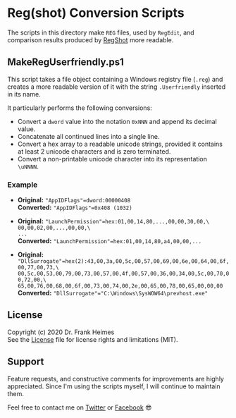 <!--
MIT License

Original work Copyright (c) 2020 Dr. Frank Heimes (twitter.com/DrFGHde, www.facebook.com/dr.frank.heimes)

Permission is hereby granted, free of charge, to any person obtaining a copy
of this software and associated documentation files (the "Software"), to deal
in the Software without restriction, including without limitation the rights
to use, copy, modify, merge, publish, distribute, sublicense, and/or sell
copies of the Software, and to permit persons to whom the Software is
furnished to do so, subject to the following conditions:

The above copyright notice and this permission notice shall be included in all
copies or substantial portions of the Software.

THE SOFTWARE IS PROVIDED "AS IS", WITHOUT WARRANTY OF ANY KIND, EXPRESS OR
IMPLIED, INCLUDING BUT NOT LIMITED TO THE WARRANTIES OF MERCHANTABILITY,
FITNESS FOR A PARTICULAR PURPOSE AND NONINFRINGEMENT. IN NO EVENT SHALL THE
AUTHORS OR COPYRIGHT HOLDERS BE LIABLE FOR ANY CLAIM, DAMAGES OR OTHER
LIABILITY, WHETHER IN AN ACTION OF CONTRACT, TORT OR OTHERWISE, ARISING FROM,
OUT OF OR IN CONNECTION WITH THE SOFTWARE OR THE USE OR OTHER DEALINGS IN THE
SOFTWARE.
-->

# Reg(shot) Conversion Scripts
The scripts in this directory make `REG` files, used by `RegEdit`, and comparison results produced by [RegShot](https://sourceforge.net/projects/regshot) more readable.

## MakeRegUserfriendly.ps1
This script takes a file object containing a Windows registry file (`.reg`) and
creates a more readable version of it with the string `.Userfriendly` inserted in its name.

It particularly performs the following conversions:
  * Convert a `dword` value into the notation `0xNNN` and append its decimal value.
  * Concatenate all continued lines into a single line.
  * Convert a hex array to a readable unicode strings, provided it contains at least 2 unicode characters and is zero terminated.
  * Convert a non-printable unicode character into its representation `\uNNNN`.

### Example

  * **Original:** `"AppIDFlags"=dword:00000408`\
    **Converted:** `"AppIDFlags"=0x408 (1032)`

  * **Original:** `"LaunchPermission"=hex:01,00,14,80,...,00,00,30,00,\` \
                `00,00,02,00,...,00,00,\` \
                `...`\
    **Converted:** `"LaunchPermission"=hex:01,00,14,80,a4,00,00,...`

  * **Original:** `"DllSurrogate"=hex(2):43,00,3a,00,5c,00,57,00,69,00,6e,00,64,00,6f,00,77,00,73,\` \
                `00,5c,00,53,00,79,00,73,00,57,00,4f,00,57,00,36,00,34,00,5c,00,70,00,72,00,\` \
                `65,00,76,00,68,00,6f,00,73,00,74,00,2e,00,65,00,78,00,65,00,00,00`\
    **Converted:** `"DllSurrogate"="C:\Windows\SysWOW64\prevhost.exe"`

## License

Copyright (c) 2020 Dr. Frank Heimes  
See the [License](License.md) file for license rights and limitations (MIT).

## Support

Feature requests, and constructive comments for improvements are highly appreciated.
Since I'm using the scripts myself, I will continue to maintain them.

Feel free to contact me on [Twitter](https://twitter.com/DrFGHde) or [Facebook](https://www.facebook.com/dr.frank.heimes) :sunglasses:
